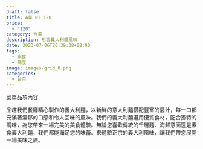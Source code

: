 ```yaml
---
draft: false
title: A菜 NT 120
price:
  - "120"
category: 台菜
description: 形容義大利麵風味
date: 2023-07-06T20:39:38+08:00
tags:
  - 素食
  - 辣度
image: images/grid_0.png
categories:
  - 台菜
---
```


菜單品項內容 

品嚐我們餐廳精心製作的義大利麵，以新鮮的意大利麵搭配豐富的醬汁，每一口都充滿著濃郁的口感和令人回味的風味。我們的義大利麵選用優質食材，配合獨特的調味，為您帶來一場完美的美食體驗。無論您喜歡傳統的千層麵、海鮮意面還是素食義大利麵，我們都能滿足您的味蕾。來體驗正宗的義大利風味，讓我們帶您展開一場美味之旅。